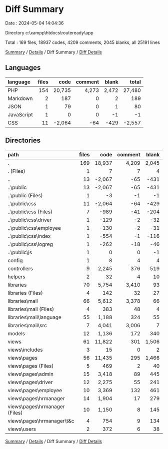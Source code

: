 # Diff Summary

Date : 2024-05-04 14:04:36

Directory c:\\xampp\\htdocs\\routeready\\app

Total : 169 files,  18937 codes, 4209 comments, 2045 blanks, all 25191 lines

[Summary](results.md) / [Details](details.md) / Diff Summary / [Diff Details](diff-details.md)

## Languages
| language | files | code | comment | blank | total |
| :--- | ---: | ---: | ---: | ---: | ---: |
| PHP | 154 | 20,735 | 4,273 | 2,472 | 27,480 |
| Markdown | 2 | 187 | 0 | 2 | 189 |
| JSON | 1 | 79 | 0 | 1 | 80 |
| JavaScript | 1 | 0 | 0 | -1 | -1 |
| CSS | 11 | -2,064 | -64 | -429 | -2,557 |

## Directories
| path | files | code | comment | blank | total |
| :--- | ---: | ---: | ---: | ---: | ---: |
| . | 169 | 18,937 | 4,209 | 2,045 | 25,191 |
| . (Files) | 1 | 7 | 7 | 4 | 18 |
| .. | 13 | -2,067 | -65 | -431 | -2,563 |
| ..\\public | 13 | -2,067 | -65 | -431 | -2,563 |
| ..\\public (Files) | 1 | -3 | -1 | -1 | -5 |
| ..\\public\\css | 11 | -2,064 | -64 | -429 | -2,557 |
| ..\\public\\css (Files) | 7 | -989 | -41 | -204 | -1,234 |
| ..\\public\\css\\driver | 1 | -129 | -2 | -32 | -163 |
| ..\\public\\css\\employee | 1 | -130 | -2 | -31 | -163 |
| ..\\public\\css\\index | 1 | -554 | -1 | -116 | -671 |
| ..\\public\\css\\logreg | 1 | -262 | -18 | -46 | -326 |
| ..\\public\\js | 1 | 0 | 0 | -1 | -1 |
| config | 1 | 8 | 4 | 4 | 16 |
| controllers | 9 | 2,245 | 376 | 519 | 3,140 |
| helpers | 2 | 32 | 4 | 10 | 46 |
| libraries | 70 | 5,754 | 3,410 | 93 | 9,257 |
| libraries (Files) | 4 | 142 | 32 | 27 | 201 |
| libraries\\mail | 66 | 5,612 | 3,378 | 66 | 9,056 |
| libraries\\mail (Files) | 4 | 383 | 48 | 4 | 435 |
| libraries\\mail\\language | 55 | 1,188 | 324 | 55 | 1,567 |
| libraries\\mail\\src | 7 | 4,041 | 3,006 | 7 | 7,054 |
| models | 12 | 1,136 | 172 | 340 | 1,648 |
| views | 61 | 11,822 | 301 | 1,506 | 13,629 |
| views\\includes | 3 | 15 | 0 | 2 | 17 |
| views\\pages | 56 | 11,435 | 295 | 1,466 | 13,196 |
| views\\pages (Files) | 5 | 469 | 2 | 40 | 511 |
| views\\pages\\admin | 15 | 3,418 | 89 | 445 | 3,952 |
| views\\pages\\driver | 12 | 2,275 | 55 | 241 | 2,571 |
| views\\pages\\employee | 10 | 3,369 | 132 | 461 | 3,962 |
| views\\pages\\hrmanager | 14 | 1,904 | 17 | 279 | 2,200 |
| views\\pages\\hrmanager (Files) | 10 | 1,150 | 8 | 145 | 1,303 |
| views\\pages\\hrmanager\\t&c | 4 | 754 | 9 | 134 | 897 |
| views\\users | 2 | 372 | 6 | 38 | 416 |

[Summary](results.md) / [Details](details.md) / Diff Summary / [Diff Details](diff-details.md)